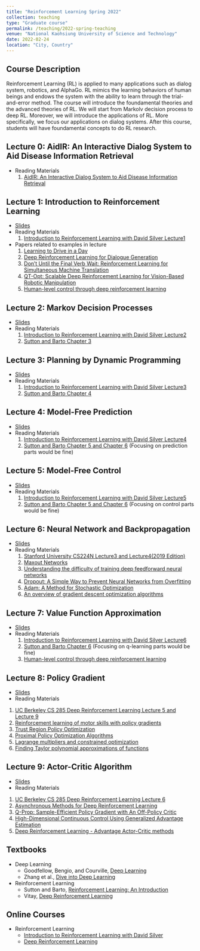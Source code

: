 ```yaml
---
title: "Reinforcement Learning Spring 2022"
collection: teaching
type: "Graduate course"
permalink: /teaching/2022-spring-teaching
venue: "National Kaohsiung University of Science and Technology"
date: 2022-02-24
location: "City, Country"
---
```



## Course Description
Reinforcement Learning (RL) is applied to many applications such as dialog system, robotics, and AlphaGo. RL mimics the learning behaviors of human beings and endows the system with the ability to learn through the trial-and-error method. The course will introduce the foundamental theories and the advanced theories of RL. We will start from Markolv decision process to deep RL. Moreover, we will introduce the applications of RL. More specifically, we focus our applications on dialog systems. After this course, students will have foundamental concepts to do RL research.


## Lecture 0: AidIR: An Interactive Dialog System to Aid Disease Information Retrieval
* Reading Materials
  1. [AidIR: An Interactive Dialog System to Aid Disease Information Retrieval](https://www.mdpi.com/2076-3417/12/4/1875)


## Lecture 1: Introduction to Reinforcement Learning
* [Slides](../files/course_material/reinforcement-learning/PPT/Lecture1.pptx)
* Reading Materials
  1. [Introduction to Reinforcement Learning with David Silver Lecture1](https://deepmind.com/learning-resources/-introduction-reinforcement-learning-david-silver)
* Papers related to examples in lecture
  1. [Learning to Drive in a Day](https://arxiv.org/abs/1807.00412)
  2. [Deep Reinforcement Learning for Dialogue Generation](https://arxiv.org/abs/1606.01541)
  3. [Don’t Until the Final Verb Wait: Reinforcement Learning for Simultaneous Machine Translation](https://aclanthology.org/D14-1140/)
  4. [QT-Opt: Scalable Deep Reinforcement Learning for Vision-Based Robotic Manipulation](https://arxiv.org/abs/1806.10293)
  5. [Human-level control through deep reinforcement learning](https://www.nature.com/articles/nature14236?wm=book_wap_0005)


## Lecture 2: Markov Decision Processes
* [Slides](../files/course_material/reinforcement-learning/PPT/Lecture2.pptx)
* Reading Materials
  1. [Introduction to Reinforcement Learning with David Silver Lecture2](https://deepmind.com/learning-resources/-introduction-reinforcement-learning-david-silver)
  2. [Sutton and Barto Chapter 3](http://incompleteideas.net/book/the-book.html) 


## Lecture 3: Planning by Dynamic Programming
* [Slides](../files/course_material/reinforcement-learning/PPT/Lecture3.pptx)
* Reading Materials
  1. [Introduction to Reinforcement Learning with David Silver Lecture3](https://deepmind.com/learning-resources/-introduction-reinforcement-learning-david-silver)
  2. [Sutton and Barto Chapter 4](http://incompleteideas.net/book/the-book.html)

## Lecture 4: Model-Free Prediction
* [Slides](../files/course_material/reinforcement-learning/PPT/Lecture4.pptx)
* Reading Materials
  1. [Introduction to Reinforcement Learning with David Silver Lecture4](https://deepmind.com/learning-resources/-introduction-reinforcement-learning-david-silver)
  2. [Sutton and Barto Chapter 5 and Chapter 6](http://incompleteideas.net/book/the-book.html) (Focusing on prediction parts would be fine)

## Lecture 5: Model-Free Control
* [Slides](../files/course_material/reinforcement-learning/PPT/Lecture5.pptx)
* Reading Materials
  1. [Introduction to Reinforcement Learning with David Silver Lecture5](https://deepmind.com/learning-resources/-introduction-reinforcement-learning-david-silver)
  2. [Sutton and Barto Chapter 5 and Chapter 6](http://incompleteideas.net/book/the-book.html) (Focusing on control parts would be fine)

## Lecture 6: Neural Network and Backpropagation
* [Slides](../files/course_material/reinforcement-learning/PPT/Lecture6.pptx)
* Reading Materials
  1. [Stanford University CS224N Lecture3 and Lecture4(2019 Edition)](https://web.stanford.edu/class/archive/cs/cs224n/cs224n.1194/) 
  2. [Maxout Networks](https://arxiv.org/pdf/1302.4389.pdfMaxout%20Networks)
  3. [Understanding the difficulty of training deep feedforward neural networks](http://proceedings.mlr.press/v9/glorot10a/glorot10a.pdf)
  4. [Dropout: A Simple Way to Prevent Neural Networks from Overfitting](https://jmlr.org/papers/volume15/srivastava14a/srivastava14a.pdf)
  5. [Adam: A Method for Stochastic Optimization](https://arxiv.org/pdf/1412.6980.pdf)
  6. [An overview of gradient descent optimization algorithms](https://arxiv.org/pdf/1609.04747.pdf)

## Lecture 7: Value Function Approximation
* [Slides](../files/course_material/reinforcement-learning/PPT/Lecture7.pptx)
* Reading Materials
  1. [Introduction to Reinforcement Learning with David Silver Lecture6](https://deepmind.com/learning-resources/-introduction-reinforcement-learning-david-silver)
  2. [Sutton and Barto Chapter 6](http://incompleteideas.net/book/the-book.html) (Focusing on q-learning parts would be fine)
  3. [Human-level control through deep reinforcement learning](https://www.nature.com/articles/nature14236?wm=book_wap_0005)

## Lecture 8: Policy Gradient
* [Slides](../files/course_material/reinforcement-learning/PPT/Lecture8.pptx)
* Reading Materials
1. [UC Berkeley CS 285 Deep Reinforcement Learning Lecture 5 and Lecture 9](https://rail.eecs.berkeley.edu/deeprlcourse/)
2. [Reinforcement learning of motor skills with policy gradients](https://www.sciencedirect.com/science/article/abs/pii/S0893608008000701)
3. [Trust Region Policy Optimization](https://arxiv.org/abs/1502.05477)
4. [Proximal Policy Optimization Algorithms](https://arxiv.org/abs/1707.06347)
5. [Lagrange multipliers and constrained optimization](https://www.khanacademy.org/math/multivariable-calculus/applications-of-multivariable-derivatives/lagrange-multipliers-and-constrained-optimization/v/constrained-optimization-introduction)
6. [Finding Taylor polynomial approximations of functions](https://www.khanacademy.org/math/ap-calculus-bc/bc-series-new/bc-10-11/v/maclaurin-and-taylor-series-intuition)

## Lecture 9: Actor-Critic Algorithm
* [Slides](../files/course_material/reinforcement-learning/PPT/Lecture9.pptx)
* Reading Materials
1. [UC Berkeley CS 285 Deep Reinforcement Learning Lecture 6](https://rail.eecs.berkeley.edu/deeprlcourse/)
2. [Asynchronous Methods for Deep Reinforcement Learning](https://arxiv.org/abs/1602.01783)
3. [Q-Prop: Sample-Efficient Policy Gradient with An Off-Policy Critic](https://arxiv.org/abs/1611.02247)
4. [High-Dimensional Continuous Control Using Generalized Advantage Estimation](https://arxiv.org/abs/1506.02438)
5. [Deep Reinforcement Learning - Advantage Actor-Critic methods](https://julien-vitay.net/deeprl/ActorCritic.html#sec:advantage-actor-critic-methods)

<!---
## Lecture 15: Task Oriented Dialogue Systems & Multi-Modal Dialog System
* Lecture Slides: [PPT](https://docs.google.com/presentation/d/11f2EDsAGIPUQSDQ4L0u7OznhRaUEUB3i/edit?usp=sharing&ouid=114043367878486864741&rtpof=true&sd=true), [PDF](https://drive.google.com/file/d/1K20SnPiTsFqklK6Vell3y3WnzNR8yGqA/view?usp=sharing)
* Reading Materials
  1.  [Speech and Language Processing: Chatbots and Dialogue Systems](https://web.stanford.edu/~jurafsky/slp3/) (Chapter number may vary according to the edition)
  2.  [Continuously Learning Neural Dialogue Management](https://arxiv.org/abs/1606.02689)
  3.  [Sample-efficient Actor-Critic Reinforcement Learning with Supervised Data for Dialogue Management](https://arxiv.org/abs/1707.00130)
  4.  [Augment Information with Multimodal Information](https://visualqa.org/workshop_2020.html)
--->

## Textbooks
* Deep Learning
  * Goodfellow, Bengio, and Courville, [Deep Learning](https://www.deeplearningbook.org/)
  * Zhang et al., [Dive into Deep Learning](https://d2l.ai/)
* Reinforcement Learning
  * Sutton and Barto, [Reinforcement Learning: An Introduction](http://incompleteideas.net/book/the-book.html)
  * Vitay, [Deep Reinforcement Learning](https://julien-vitay.net/deeprl/)

## Online Courses
* Reinforcement Learning
  * [Introduction to Reinforcement Learning with David Silver](https://deepmind.com/learning-resources/-introduction-reinforcement-learning-david-silver)
  * [Deep Reinforcement Learning](http://rail.eecs.berkeley.edu/deeprlcourse/)